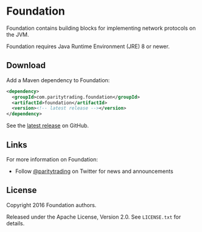 # Foundation

Foundation contains building blocks for implementing network protocols on the
JVM.

Foundation requires Java Runtime Environment (JRE) 8 or newer.

## Download

Add a Maven dependency to Foundation:

```xml
<dependency>
  <groupId>com.paritytrading.foundation</groupId>
  <artifactId>foundation</artifactId>
  <version><!-- latest release --></version>
</dependency>
```

See the [latest release][] on GitHub.

  [latest release]: https://github.com/paritytrading/foundation/releases/latest

## Links

For more information on Foundation:

- Follow [@paritytrading](https://twitter.com/paritytrading) on Twitter for
  news and announcements

## License

Copyright 2016 Foundation authors.

Released under the Apache License, Version 2.0. See `LICENSE.txt` for details.
